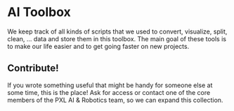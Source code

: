 # AI Toolbox

We keep track of all kinds of scripts that we used to convert, visualize, split, clean, ... data and store them in this toolbox.
The main goal of these tools is to make our life easier and to get going faster on new projects.

## Contribute!
If you wrote something useful that might be handy for someone else at some time, this is the place!
Ask for access or contact one of the core members of the PXL AI & Robotics team, so we can expand this collection.
